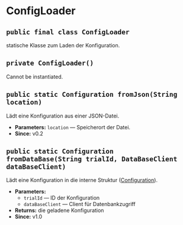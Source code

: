 # ConfigLoader


## `public final class ConfigLoader`

statische Klasse zum Laden der Konfiguration.

## `private ConfigLoader()`

Cannot be instantiated.

## `public static Configuration fromJson(String location)`

Lädt eine Konfiguration aus einer JSON-Datei.

 * **Parameters:** `location` — Speicherort der Datei.
 * **Since:** v0.2

## `public static Configuration fromDataBase(String trialId, DataBaseClient dataBaseClient)`

Lädt eine Konfiguration in die interne Struktur ([Configuration](Configuration.md)).

 * **Parameters:**
   * `trialId` — ID der Konfiguration
   * `dataBaseClient` — Client für Datenbankzugriff
 * **Returns:** die geladene Konfiguration
 * **Since:** v1.0
